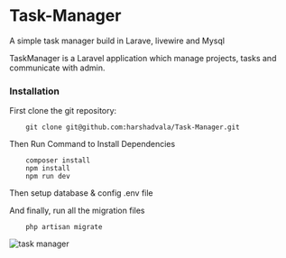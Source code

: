 # Task-Manager
A simple task manager build in Larave, livewire and Mysql

TaskManager is a Laravel application which manage projects, tasks and communicate with admin.

### Installation
First clone the git repository:

```
    git clone git@github.com:harshadvala/Task-Manager.git
```
Then Run Command to Install Dependencies

```
    composer install
    npm install
    npm run dev
```

Then setup database & config .env file

And finally, run all the migration files
```
    php artisan migrate
```

![task manager](https://cloud.githubusercontent.com/assets/5895908/20246007/80257188-a9d3-11e6-9355-9cfa87b997a5.JPG)

